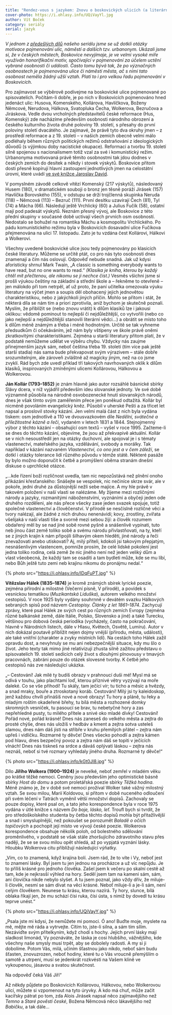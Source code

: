 ```yaml
---
title: "Rendez-vous s jazykem: Znovu o boskovických ulicích (a literárních klasicích)"
cover-photo: https://i.ohlasy.info/UQiVayYl.jpg
author: Vít Boček
category: seriály
serial: jazyk
---
```


*V jednom z [předešlých dílů](http://ohlasy.info/clanky/2015/11/nazvy-ulic.html) našeho seriálu jsme se už dotkli otázky motivace pojmenování ulic, náměstí a dalších tzv. urbanonym. Ukázali jsme si, že v českých městech, Boskovice nevyjímaje, je ve velmi vysoké míře využíván honorifikační motiv, spočívající v pojmenování za účelem uctění vybrané osobnosti či události. Často tomu bývá tak, že po význačných osobnostech je pojmenována ulice či náměstí města, ač s nimi tato osobnost neměla žádný užší vztah. Platí to i pro velkou řadu pojmenování v Boskovicích.*

Pro zajímavost se výběrově podívejme na boskovické ulice pojmenované po spisovatelích. Počítám-li dobře, je po nich v Boskovicích pojmenováno hned jedenáct ulic: Husova, Komenského, Kollárova, Havlíčkova, Boženy Němcové, Nerudova, Hálkova, Svatopluka Čecha, Wolkerova, Bezručova a Jiráskova. Vedle dvou vrcholných představitelů české reformace (Hus, Komenský) zde nacházíme především osobnosti národního obrození a českého kulturního života druhé poloviny 19. století, s přesahy do první poloviny století dvacátého. Je zajímavé, že právě tyto dva okruhy jmen – z prostředí reformace a z 19. století – v našich zemích obecně velmi málo podléhaly během různých politických režimů odstraňování z ideologických důvodů (s výjimkou doby nacistické okupace). Reformaci a tvorbu 19. století silně spojenou s nacionalismem totiž vzal za své i komunistický režim. Urbanonyma motivovaná právě těmito osobnostmi tak jdou dodnes v českých zemích do desítek a někdy i stovek výskytů. Boskovice přitom dosti přesně kopírují hlavní zastoupení jednotlivých jmen na celostátní úrovni, které uvádí [ve své knížce Jaroslav David](http://www.academia.cz/smrdov-brezneves-a-rychlonozkova-ulice.html). 

V pomyslném závodě celkově vítězí Komenský (217 výskytů), následovaný Husem (180), v dramatickém souboji o bronz jen těsně poráží Jirásek (157) Havlíčka Borovského (155), v odstupu se drží trojčlenná skupinka Neruda (118) – Němcová (113) – Bezruč (111). První desítku uzavírají Čech (81), Tyl (74) a Mácha (66). Následují ještě Vrchlický (60) a Julius Fučík (58), ostatní mají pod padesát výskytů. Neznám přesný vývoj, ale Boskovice z této přední skupiny v současné době uctívají všech prvních osm osobností. Nedostalo se bohužel na romantika Máchu a kosmopolitu Vrchlického. Po pádu komunistického režimu byla v Boskovicích dosavadní ulice Fučíkova přejmenována na ulici 17. listopadu. Zato je tu vzdána čest Kollárovi, Hálkovi a Wolkerovi.

Všechny uvedené boskovické ulice jsou tedy pojmenovány po klasicích české literatury. Můžeme se určitě ptát, co pro nás tyto osobnosti dnes znamenají a čím nás oslovují. Odpověď nebude snadná. Jak už kdysi aforisticky shrnul Mark Twain, „A classic is something everybody wants to have read, but no one wants to read.“ *(Klasika je kniha, kterou by každý chtěl mít přečtenou, ale nikomu se ji nechce číst.)* Vesměs všichni jsme si prošli výukou češtiny na základní a střední škole a – řekněme to otevřeně – jen málokdo při tom netrpěl, ať už proto, že paní učitelka omezovala výuku literatury na výčet jmen a soupis děl obohacený jejich jednovětou charakteristikou, nebo z jakýchkoli jiných příčin. Mohlo se přitom i stát, že některá díla se nám tím a priori zprotivila, aniž bychom je skutečně poznali. Myslím, že přiblížit se (nebo znovu vrátit) k dílům klasiků lze i jakousi oklikou: vědomě pominout to nejlepší či nejdůležitější, co vytvořili (nebo co jako nejlepší a nejdůležitější stanovili literární vědci…) a obrátit se místo toho k dílům méně známým a třeba i méně hodnotným. Určitě se tak vyhneme předsudkům či očekáváním, jež nám byly vštípeny ve škole právě oněmi zkratkovitými charakteristikami. Zejména u starší literatury přitom platí, že v podstatě nemůžeme udělat ve výběru chybu. Vždycky nás zaujme přinejmenším jazyk sám, neboť čeština třeba 19. století (tím více pak ještě starší stadia) nás sama bude překvapovat svým výrazivem – stále dobře srozumitelným, ale zároveň zvláštně až magicky jiným, než na co jsme zvyklí. Rád bych zde uvedl příklad tří takových navrhovaných oklik k dílům klasiků, inspirovaných zmíněnými ulicemi Kollárovou, Hálkovou a Wolkerovou.

**Ján Kollár (1793–1852)** je znám hlavně jako autor rozsáhlé básnické sbírky Slávy dcera, v níž vyjádřil především ideu slovanské jednoty. Ve své době významně působila na národně osvobozenecké hnutí slovanských národů, dnes je však tímto svým zaměřením přece jen poněkud odtažitá. Kollár byl nicméně povoláním evangelický kněz. Působil v uherské Pešti a za třicet let napsal a proslovil stovky kázání. Jen velmi malá část z nich byla vydána tiskem: osm jednotlivě a 110 ve dvousvazkovém díle *Nedělní, svátečné a příležitostné kázně a řeči*, vydaném v letech 1831 a 1844. Stejnojmenný výbor z těchto kázání – obsahující osm textů – vyšel v roce 1995. Začteme-li se dnes do těchto kázání, objevíme, že jsou až překvapivě aktuální. Kollár se v nich nesoustředil jen na otázky duchovní, ale spojoval je i s tématy vlastenectví, mateřského jazyka, vzdělávání, svobody a morálky. Tak například v kázání nazvaném *Vlastenectví, co ono jest a v čem záleží*, se dotkl i otázky tolerance lidí různého původu v témže státě. Některé pasáže by bylo možno doporučit k četbě a promýšlení oběma stranám dnešní diskuse o uprchlické otázce.

„…kde řízení boží rozličnost uvedla, tam nic nepozůstává než plnění onoho přikázání křesťanského: Snášejte se vespolek, nic nečiníce skrze svár, ale v pokoře, jedni druhé za důstojnější nežli sebe majíce. A my hle právě v takovém položení v naší vlasti se nalézáme. My žijeme mezi rozličnými národy a jazyky, rozmanitými náboženstvími, vyznáními a obyčeji jeden ode druhého rozděleni, ale nás přece všecky zase jeden svazek spojuje, totiž společné vlastenectví a člověčenství. V přírodě se nesčíslně rozličné věci a tvory nalézají, ale žádné z nich druhou nenenávidí; kovy, zrostliny, zvířata všelijaká v naší vlasti tíše a svorně mezi sebou žijí: a člověk rozumem obdařený měl by se nad jiné sobě rovné pyšně a snášenlivě vypínati, tuto neb jinou část země toliko sobě a svému národu přivlastňovati, na ty, kteří se z jiných krajin k nám připojili šilhavým okem hleděti, jiné národy a řeči znevažovati anebo utiskovati? Aj, milý příteli, kdokoli jsi takovým přepjatým, nesnášenlivým vlastencem, pomniže prosím, že celé lidské pokolení jest jedna toliko rodina, celá země že nic jiného není než jeden veliký dům a vlast všeobecná, že každý tam se osaditi a tam bydleti může, kde se mu líbí, nebo Bůh ještě tuto zemi neb krajinu nikomu do pronájmu nedal.“

{% photo src="https://i.ohlasy.info/IDqFuPT.jpg" %}

**Vítězslav Hálek (1835–1874)** je kromě známých sbírek lyrické poezie, zejména přírodní a milostné (Večerní písně, V přírodě), a povídek s vesnickou tematikou (*Muzikantská Liduška*), autorem velkého množství cestopisů. V roce 1925 byly vydány souhrnně v devátém svazku Hálkových sebraných spisů pod názvem *Cestopisy. Články z let 1861–1874*. Zachycují zprávy, které psal Hálek ze svých cest po různých zemích Evropy (zejména různé balkánské země, dále Itálie, Polsko, Slovensko a jiné) a také Turecku, většinou pro dobová česká periodika (vycházely, často na pokračování, hlavně v Národních listech, dále v Hlasu, Květech, Osvětě, Lumíru). Autor v nich dokázal poutavě přiblížit nejen dojmy vnější (přírodu, města, události), ale také vnitřní (charakter a zvyky místních lidí). Na cestách toho Hálek zažil opravdu dost, a nevyhnuly se mu ani nebezpečnější situace, kdy mu šlo o život. Jeho texty tak mimo jiné relativizují zhusta silně zažitou představu o spisovatelích 19. století sedících celý život s dlouhými plnovousy v tmavých pracovnách, zabráni pouze do otázek slovesné tvorby. K četbě jeho cestopisů nás zve následující ukázka.

„– Cestování! Jak milé ty budíš obrazy v prahnoucí duši mé! Mysl má se odívá v touhu, jako plachtami loď, kterou příznivé větry vyzývají na moře daleké. Co se vše přihodí! Tu skály, tam ječící vír; tu ticho a měsíc a hvězdy, a snad mraky, bouře a ztroskotaný koráb. Cestování! Milý jsi ty kaleidoskop, jenž každou chvíli přinášíš nové a nové obrazy! Tu hory a pláně, tu řeky a mladým roštím okadeřené břehy, tu bílá města a rozhozené domky skromných vesniček, tu pasoucí se brav, tu nebetyčné hory a zas nepřehledné pusty, tu milého přítele a snivé oko mladé dívky! Cestování! Pořád nové, pořád krásné! Dnes nás zaneseš do velkého města a zejtra do prosté chýše, dnes nás uložíš v hedbáv a kment a zejtra sotva usteleš slamou, dnes nám dáš jísti na stříbře v kruhu přemilých přátel – zejtra nám upřeš i vidličku. Rozmarné ty děvče! Dnes všecko pohodlí a zejtra kámen pod hlavu, dnes bezpečný povoz a zejtra nám dáš se topiti v ječících vlnách! Dnes nás tiskneš na srdce a dáváš oplývati láskou – zejtra nás neznáš, neboť si tvé rozmary vyhledaly jiného druha. Rozmarné ty děvče!“

{% photo src="https://i.ohlasy.info/kGt0Jl8.jpg" %}

Dílo **Jiřího Wolkera (1900–1924)** je nevelké, neboť zemřel v mladém věku po krátké těžké nemoci. Ceněny jsou především jeho optimistické básně sbírky *Host do domu* a potom proletářská poezie sbírky *Těžká hodina*. Méně známo je, že v době své nemoci prožíval Wolker také vážný milostný vztah. Se svou milou, Marií Koldovou, si přitom v době nuceného odloučení při svém léčení v Tatrách vyměnil větší množství dopisů. Zachovaly se pouze dopisy, které psal on, a tato jeho korespondence byla v roce 1975 vydána v útlé knížce s názvem *Do boje, lásko, leť*. Troufl bych si tvrdit, že pro středoškolského studenta by četba těchto dopisů mohla být přitažlivější a snad i smysluplnější, než pokoušet se porozumět *Baladě o očích topičových* a pochopit její místo ve vývoji české poezie. Wolkerova korespondence obsahuje několik poloh, od bolestného sdělování proměnlivého, v podstatě se však stále zhoršujícího zdravotního stavu přes naději, že se se svou milou opět shledá, až po vypjatá vyznání lásky. Hloubku Wolkerova citu přibližují následující výňatky.

„Vím, co to znamená, když krajina bolí. Jsem rád, že to víte i Vy, neboť jest to znamení lásky. Byl jsem tu jen jednou na procházce a už víc nepůjdu. Je to příliš krásné pro jednoho člověka. Zašel jsem k večeru po skalní cestě až tam, kde je nejkrasší výhled na hory. Seděl jsem tam na kameni sám, sám, ani človíčka nikde nebylo slyšet. A tu jsem poznal, jako vždy dřív, že miluje-li člověk, nesmí se sám dívat na věci krásné. Neboť miluje-li a je-li sám, není celým člověkem. Neunese tu krásu, kterou nazírá. Ty hory, slunce, bílá oblaka říkají jen, že mu schází čísi ruka, čísi ústa, s nimiž by dovedl tu krásu teprve unést.“

{% photo src="https://i.ohlasy.info/UQiVayY.jpg" %}

„Psala jste mi kdysi, že nemůžete mi pomoci. Ó ano! Buďte moje, myslete na mě, mějte mě ráda a vytrvejte. Cítím to, jste-li silna, a sám tím sílím. Nezáviďte svým přítelkyním, když chodí s hochy. Jejich první lásky mají sladkost limonád, Vy poznáváte, že láska je cosi hlubšího, vážnějšího, kde všechny naše smysly musí trpět, aby se dobolely radosti. A my si ji dobolíme. Potom Vás, milá, učiním šťastnou jako nikdo, neboť sám budu šťasten, znovuzrozen, neboť hodiny, které tu o Vás vroucně přemýšlím o samotě a utrpení, musí se jedenkrát rozkvésti na Vašem klíně ve vykoupenou, jásavou a svatou skutečnost.

Na odpověď čeká Váš Jiří“

Až někdy půjdete po Boskovicích Kollárovou, Hálkovou, nebo Wolkerovou ulicí, můžete si vzpomenout na tyto úryvky. A kdo má chuť, může začít kacířsky pátrat po tom, zda Alois Jirásek napsal něco zajímavějšího než *Temno* a *Staré pověsti české*, Božena Němcová něco lákavějšího než *Babičku*, a tak dále…
